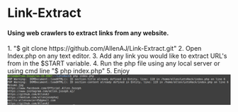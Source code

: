 # Link-Extract
#### Using web crawlers to extract links from any website.
<l>
1. "$ git clone https://github.com/AllenAJ/Link-Extract.git"
2. Open Index.php on any text editor.
3. Add any link you would like to extract URL's from in the $START variable.
4. Run the php file using any local server or using cmd line "$ php index.php"
5. Enjoy
</l>
<img src="example.png" alt="resize()" style="max-width:100%;">
